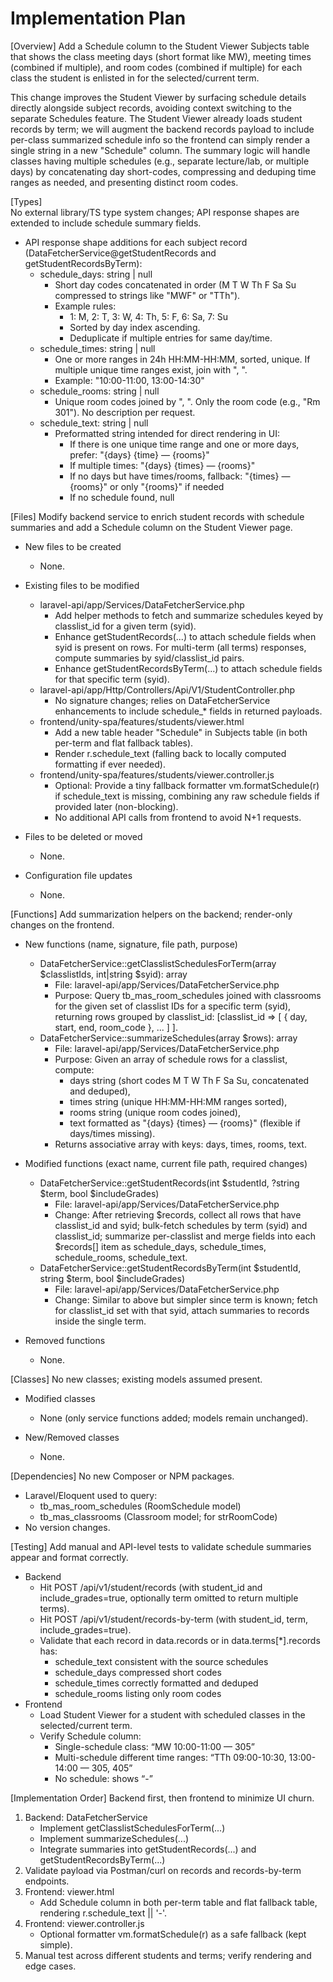 # Implementation Plan

[Overview]
Add a Schedule column to the Student Viewer Subjects table that shows the class meeting days (short format like MW), meeting times (combined if multiple), and room codes (combined if multiple) for each class the student is enlisted in for the selected/current term.

This change improves the Student Viewer by surfacing schedule details directly alongside subject records, avoiding context switching to the separate Schedules feature. The Student Viewer already loads student records by term; we will augment the backend records payload to include per-class summarized schedule info so the frontend can simply render a single string in a new "Schedule" column. The summary logic will handle classes having multiple schedules (e.g., separate lecture/lab, or multiple days) by concatenating day short-codes, compressing and deduping time ranges as needed, and presenting distinct room codes.

[Types]  
No external library/TS type system changes; API response shapes are extended to include schedule summary fields.

- API response shape additions for each subject record (DataFetcherService@getStudentRecords and getStudentRecordsByTerm):
  - schedule_days: string | null
    - Short day codes concatenated in order (M T W Th F Sa Su compressed to strings like "MWF" or "TTh").
    - Example rules:
      - 1: M, 2: T, 3: W, 4: Th, 5: F, 6: Sa, 7: Su
      - Sorted by day index ascending.
      - Deduplicate if multiple entries for same day/time.
  - schedule_times: string | null
    - One or more ranges in 24h HH:MM-HH:MM, sorted, unique. If multiple unique time ranges exist, join with ", ".
    - Example: "10:00-11:00, 13:00-14:30"
  - schedule_rooms: string | null
    - Unique room codes joined by ", ". Only the room code (e.g., "Rm 301"). No description per request.
  - schedule_text: string | null
    - Preformatted string intended for direct rendering in UI:
      - If there is one unique time range and one or more days, prefer: "{days} {time} — {rooms}"
      - If multiple times: "{days} {times} — {rooms}"
      - If no days but have times/rooms, fallback: "{times} — {rooms}" or only "{rooms}" if needed
      - If no schedule found, null

[Files]
Modify backend service to enrich student records with schedule summaries and add a Schedule column on the Student Viewer page.

- New files to be created
  - None.

- Existing files to be modified
  - laravel-api/app/Services/DataFetcherService.php
    - Add helper methods to fetch and summarize schedules keyed by classlist_id for a given term (syid).
    - Enhance getStudentRecords(...) to attach schedule fields when syid is present on rows. For multi-term (all terms) responses, compute summaries by syid/classlist_id pairs.
    - Enhance getStudentRecordsByTerm(...) to attach schedule fields for that specific term (syid).
  - laravel-api/app/Http/Controllers/Api/V1/StudentController.php
    - No signature changes; relies on DataFetcherService enhancements to include schedule_* fields in returned payloads.
  - frontend/unity-spa/features/students/viewer.html
    - Add a new table header "Schedule" in Subjects table (in both per-term and flat fallback tables).
    - Render r.schedule_text (falling back to locally computed formatting if ever needed).
  - frontend/unity-spa/features/students/viewer.controller.js
    - Optional: Provide a tiny fallback formatter vm.formatSchedule(r) if schedule_text is missing, combining any raw schedule fields if provided later (non-blocking).
    - No additional API calls from frontend to avoid N+1 requests.

- Files to be deleted or moved
  - None.

- Configuration file updates
  - None.

[Functions]
Add summarization helpers on the backend; render-only changes on the frontend.

- New functions (name, signature, file path, purpose)
  - DataFetcherService::getClasslistSchedulesForTerm(array $classlistIds, int|string $syid): array
    - File: laravel-api/app/Services/DataFetcherService.php
    - Purpose: Query tb_mas_room_schedules joined with classrooms for the given set of classlist IDs for a specific term (syid), returning rows grouped by classlist_id: [classlist_id => [ { day, start, end, room_code }, ... ] ].
  - DataFetcherService::summarizeSchedules(array $rows): array
    - File: laravel-api/app/Services/DataFetcherService.php
    - Purpose: Given an array of schedule rows for a classlist, compute:
      - days string (short codes M T W Th F Sa Su, concatenated and deduped),
      - times string (unique HH:MM-HH:MM ranges sorted),
      - rooms string (unique room codes joined),
      - text formatted as "{days} {times} — {rooms}" (flexible if days/times missing).
    - Returns associative array with keys: days, times, rooms, text.

- Modified functions (exact name, current file path, required changes)
  - DataFetcherService::getStudentRecords(int $studentId, ?string $term, bool $includeGrades)
    - File: laravel-api/app/Services/DataFetcherService.php
    - Change: After retrieving $records, collect all rows that have classlist_id and syid; bulk-fetch schedules by term (syid) and classlist_id; summarize per-classlist and merge fields into each $records[] item as schedule_days, schedule_times, schedule_rooms, schedule_text.
  - DataFetcherService::getStudentRecordsByTerm(int $studentId, string $term, bool $includeGrades)
    - File: laravel-api/app/Services/DataFetcherService.php
    - Change: Similar to above but simpler since term is known; fetch for classlist_id set with that syid, attach summaries to records inside the single term.

- Removed functions
  - None.

[Classes]
No new classes; existing models assumed present.

- Modified classes
  - None (only service functions added; models remain unchanged).

- New/Removed classes
  - None.

[Dependencies]
No new Composer or NPM packages.

- Laravel/Eloquent used to query:
  - tb_mas_room_schedules (RoomSchedule model)
  - tb_mas_classrooms (Classroom model; for strRoomCode)
- No version changes.

[Testing]
Add manual and API-level tests to validate schedule summaries appear and format correctly.

- Backend
  - Hit POST /api/v1/student/records (with student_id and include_grades=true, optionally term omitted to return multiple terms).
  - Hit POST /api/v1/student/records-by-term (with student_id, term, include_grades=true).
  - Validate that each record in data.records or in data.terms[*].records has:
    - schedule_text consistent with the source schedules
    - schedule_days compressed short codes
    - schedule_times correctly formatted and deduped
    - schedule_rooms listing only room codes
- Frontend
  - Load Student Viewer for a student with scheduled classes in the selected/current term.
  - Verify Schedule column:
    - Single-schedule class: “MW 10:00-11:00 — 305”
    - Multi-schedule different time ranges: “TTh 09:00-10:30, 13:00-14:00 — 305, 405”
    - No schedule: shows “-”

[Implementation Order]
Backend first, then frontend to minimize UI churn.

1) Backend: DataFetcherService
   - Implement getClasslistSchedulesForTerm(...)
   - Implement summarizeSchedules(...)
   - Integrate summaries into getStudentRecords(...) and getStudentRecordsByTerm(...)
2) Validate payload via Postman/curl on records and records-by-term endpoints.
3) Frontend: viewer.html
   - Add Schedule column in both per-term table and flat fallback table, rendering r.schedule_text || '-'.
4) Frontend: viewer.controller.js
   - Optional formatter vm.formatSchedule(r) as a safe fallback (kept simple).
5) Manual test across different students and terms; verify rendering and edge cases.
